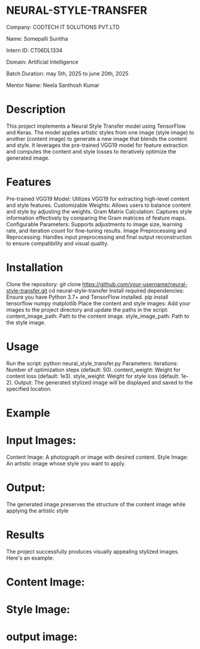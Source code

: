 # NEURAL-STYLE-TRANSFER
Company: CODTECH IT SOLUTIONS PVT.LTD

Name: Somepalli Sunitha

Intern ID: CT06DL1334

Domain: Artificial Intelligence

Batch Duration: may 5th, 2025 to june 20th, 2025

Mentor Name: Neela Santhosh Kumar

# Description
This project implements a Neural Style Transfer model using TensorFlow and Keras. The model applies artistic styles from one image (style image) to another (content image) to generate a new image that blends the content and style. It leverages the pre-trained VGG19 model for feature extraction and computes the content and style losses to iteratively optimize the generated image.

# Features
Pre-trained VGG19 Model: Utilizes VGG19 for extracting high-level content and style features.
Customizable Weights: Allows users to balance content and style by adjusting the weights.
Gram Matrix Calculation: Captures style information effectively by comparing the Gram matrices of feature maps.
Configurable Parameters: Supports adjustments to image size, learning rate, and iteration count for fine-tuning results.
Image Preprocessing and Reprocessing: Handles input preprocessing and final output reconstruction to ensure compatibility and visual quality.
# Installation
Clone the repository: git clone https://github.com/your-username/neural-style-transfer.git cd neural-style-transfer
Install required dependencies: Ensure you have Python 3.7+ and TensorFlow installed. pip install tensorflow numpy matplotlib
Place the content and style images: Add your images to the project directory and update the paths in the script: content_image_path: Path to the content image. style_image_path: Path to the style image.
# Usage
Run the script: python neural_style_transfer.py
Parameters: iterations: Number of optimization steps (default: 50). content_weight: Weight for content loss (default: 1e3). style_weight: Weight for style loss (default: 1e-2).
Output: The generated stylized image will be displayed and saved to the specified location.
# Example
# Input Images:
Content Image: A photograph or image with desired content. Style Image: An artistic image whose style you want to apply.

# Output:
The generated image preserves the structure of the content image while applying the artistic style

# Results
The project successfully produces visually appealing stylized images. Here's an example:

# Content Image:

# Style Image:

# output image: 
